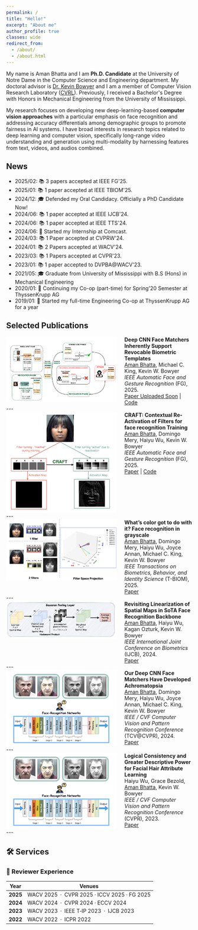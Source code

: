 ```yaml
---
permalink: /
title: "Hello!"
excerpt: "About me"
author_profile: true
classes: wide
redirect_from: 
  - /about/
  - /about.html
---
```



My name is Aman Bhatta and I am **Ph.D. Candidate** at the University of Notre Dame in the Computer Science and Engineering department.
My doctoral advisor is [Dr. Kevin Bowyer](https://cvrl.nd.edu/) and I am a member of Computer Vision Research Laboratory ([CVRL](https://cvrl.nd.edu/)). Previously, I received a Bachelor's Degree with Honors in Mechanical Engineering from the University of Mississippi.


 My research focuses on developing new deep-learning-based **computer vision approaches** with a particular emphasis on face recognition and addressing accuracy differentials among demographic groups to promote fairness in AI systems. 
 I have broad interests in research topics related to deep learning and computer vision, specifically long-range video understanding and generation using multi-modality by harnessing features from text, videos, and audios combined.



News
------
* 2025/02: 📚 3 papers accepted at IEEE FG'25. 
* 2025/01: 📚 1 paper accepted at IEEE TBIOM'25. 
* 2024/12: 🎓 Defended my Oral Candidacy. Officially a PhD Candidate Now!
* 2024/06: 📚 1 paper accepted at IEEE IJCB'24.
* 2024/06: 📚 1 paper accepted at IEEE TTS'24.
* 2024/06: 🎉 Started my Internship at Comcast.
* 2024/03: 📚 1 Paper accepted at CVPRW'24.
* 2024/01: 📚 2 Papers accepted at WACV'24.
* 2023/03: 📚 1 Papers accepted at CVPR'23.
* 2023/01: 📚 1 paper accepted to DVPBA@WACV'23.
* 2021/05: 🎓 Graduate from University of Mississippi with B.S (Hons) in Mechanical Engineering
* 2020/01: 🎉 Continuing my Co-op (part-time) for Spring'20 Semester at ThyssenKrupp AG
* 2019/01: 🎉 Started my full-time Engineering Co-op at ThyssenKrupp AG for a year


Selected Publications
------

<div style="display:flex;align-items:flex-start;" class="publication-entry">
  <img src="/images/paper/revocable.png" alt="Publication Thumbnail" style="width:300px;height:auto;object-fit:cover;margin-right:20px;">
  <div>
    <strong>Deep CNN Face Matchers Inherently Support Revocable Biometric Templates</strong><br>
    <u>Aman Bhatta</u>, Michael C. King, Kevin W. Bowyer <br>
    <em> IEEE Automatic Face and Gesture Recognition </em> (FG), 2025.<br>
    <a href="[Link to paper]" target="_blank">Paper Uploaded Soon</a> | <a href="https://github.com/abhatta1234/Revocable-Biometrics" target="_blank">Code</a>
  </div>
</div>
---

<div style="display:flex;align-items:flex-start;" class="publication-entry">
  <img src="/images/paper/craft.png" alt="Publication Thumbnail" style="width:300px;height:auto;object-fit:cover;margin-right:20px;">
  <div>
    <strong>CRAFT: Contextual Re-Activation of Filters for face recognition Training</strong><br>
    <u>Aman Bhatta</u>, Domingo Mery, Haiyu Wu, Kevin W. Bowyer<br>
    <em> IEEE Automatic Face and Gesture Recognition </em> (FG), 2025.<br>
    <a href="https://arxiv.org/pdf/2312.00072" target="_blank">Paper</a> | <a href="https://github.com/abhatta1234/CRAFT" target="_blank">Code</a>
  </div>
</div>
---

<div style="display:flex;align-items:flex-start;" class="publication-entry">
  <img src="/images/paper/tbiom.png" alt="Publication Thumbnail" style="width:300px;height:auto;object-fit:cover;margin-right:20px;">
  <div>
    <strong>What’s color got to do with it? Face recognition in grayscale</strong><br>
     <u>Aman Bhatta</u>, Domingo Mery, Haiyu Wu, Joyce Annan, Michael C. King, Kevin W. Bowyer<br>
    <em>IEEE Transactions on Biometrics, Behavior, and Identity Science </em> (T-BIOM), 2025.<br>
    <a href="https://arxiv.org/pdf/2309.05180" target="_blank">Paper</a> 
  </div>
</div>
---


<div style="display:flex;align-items:flex-start;" class="publication-entry">
  <img src="/images/paper/ijcb.png" alt="Publication Thumbnail" style="width:300px;height:auto;object-fit:cover;margin-right:20px;">
  <div>
    <strong>Revisiting Linearization of Spatial Maps in SoTA Face Recognition Backbone</strong><br>
     <u>Aman Bhatta</u>, Haiyu Wu, Kagan Ozturk, Kevin W. Bowyer<br>
    <em>IEEE International Joint Conference on Biometrics </em> (IJCB), 2024.<br>
    <a href="/papers/ijcb24.pdf" target="_blank">Paper</a> 
  </div>
</div>
---

<div style="display:flex;align-items:flex-start;" class="publication-entry">
  <img src="/images/paper/tcv.png" alt="Publication Thumbnail" style="width:300px;height:auto;object-fit:cover;margin-right:20px;">
  <div>
    <strong>Our Deep CNN Face Matchers Have Developed Achromatopsia</strong><br>
     <u>Aman Bhatta</u>, Domingo Mery, Haiyu Wu, Joyce Annan, Michael C. King, Kevin W. Bowyer<br>
    <em>IEEE / CVF Computer Vision and Pattern Recognition Conference </em> (TCV@CVPR), 2024.<br>
    <a href="https://openaccess.thecvf.com/content/CVPR2024W/TCV2024/papers/Bhatta_Our_Deep_CNN_Face_Matchers_Have_Developed_Achromatopsia_CVPRW_2024_paper.pdf" target="_blank">Paper</a> 
  </div>
</div>
---

<div style="display:flex;align-items:flex-start;" class="publication-entry">
  <img src="/images/paper/tcv.png" alt="Publication Thumbnail" style="width:300px;height:auto;object-fit:cover;margin-right:20px;">
  <div>
    <strong>Logical Consistency and Greater Descriptive Power for Facial Hair Attribute
Learning</strong><br>
     Haiyu Wu, Grace Bezold, <u>Aman Bhatta</u>, Kevin W. Bowyer<br>
    <em>IEEE / CVF Computer Vision and Pattern Recognition Conference </em> (CVPR), 2023.<br>
    <a href="https://openaccess.thecvf.com/content/CVPR2023/papers/Wu_Logical_Consistency_and_Greater_Descriptive_Power_for_Facial_Hair_Attribute_CVPR_2023_paper.pdf" target="_blank">Paper</a> 
  </div>
</div>
---


<!-- You can add more publication entries following the same format -->

🛠️ Services  
------

### 📝 Reviewer Experience  

| **Year** | **Venues**                                           |
| :------: | ---------------------------------------------------- |
| **2025** | WACV&nbsp;2025 · CVPR&nbsp;2025 · ICCV&nbsp;2025 · FG&nbsp;2025 |
| **2024** | WACV&nbsp;2024 · CVPR&nbsp;2024 · ECCV&nbsp;2024      |
| **2023** | WACV&nbsp;2023 · IEEE T‑IP&nbsp;2023 · IJCB&nbsp;2023 |
| **2022** | WACV&nbsp;2022 · ICPR&nbsp;2022                      |

